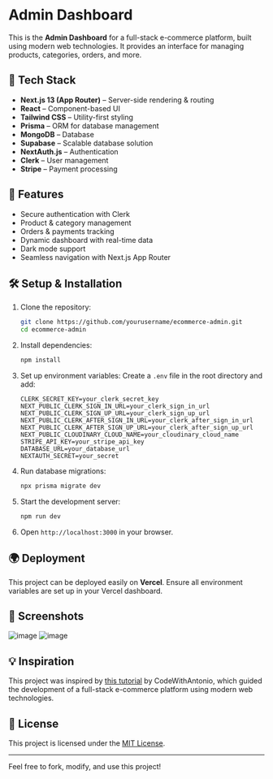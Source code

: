 # Admin Dashboard

This is the **Admin Dashboard** for a full-stack e-commerce platform, built using modern web technologies. It provides an interface for managing products, categories, orders, and more.

## 🚀 Tech Stack

- **Next.js 13 (App Router)** – Server-side rendering & routing
- **React** – Component-based UI
- **Tailwind CSS** – Utility-first styling
- **Prisma** – ORM for database management
- **MongoDB** – Database
- **Supabase** – Scalable database solution
- **NextAuth.js** – Authentication
- **Clerk** – User management
- **Stripe** – Payment processing

## 📌 Features

- Secure authentication with Clerk
- Product & category management
- Orders & payments tracking
- Dynamic dashboard with real-time data
- Dark mode support
- Seamless navigation with Next.js App Router

## 🛠️ Setup & Installation

1. Clone the repository:
   ```bash
   git clone https://github.com/yourusername/ecommerce-admin.git
   cd ecommerce-admin
   ```

2. Install dependencies:
   ```bash
   npm install
   ```

3. Set up environment variables:
   Create a `.env` file in the root directory and add:
   ```env
   CLERK_SECRET_KEY=your_clerk_secret_key
   NEXT_PUBLIC_CLERK_SIGN_IN_URL=your_clerk_sign_in_url
   NEXT_PUBLIC_CLERK_SIGN_UP_URL=your_clerk_sign_up_url
   NEXT_PUBLIC_CLERK_AFTER_SIGN_IN_URL=your_clerk_after_sign_in_url
   NEXT_PUBLIC_CLERK_AFTER_SIGN_UP_URL=your_clerk_after_sign_up_url
   NEXT_PUBLIC_CLOUDINARY_CLOUD_NAME=your_cloudinary_cloud_name
   STRIPE_API_KEY=your_stripe_api_key
   DATABASE_URL=your_database_url
   NEXTAUTH_SECRET=your_secret
   ```

4. Run database migrations:
   ```bash
   npx prisma migrate dev
   ```

5. Start the development server:
   ```bash
   npm run dev
   ```

6. Open `http://localhost:3000` in your browser.

## 🌍 Deployment

This project can be deployed easily on **Vercel**. Ensure all environment variables are set up in your Vercel dashboard.

## 📸 Screenshots
![image](https://github.com/user-attachments/assets/31b2fea0-9db7-450b-b3aa-18f941d55f30)
![image](https://github.com/user-attachments/assets/43367578-28dc-4f96-9b57-bf04b05d1528)

## 💡 Inspiration

This project was inspired by [this tutorial](https://www.youtube.com/watch?v=5miHyP6lExg) by CodeWithAntonio, which guided the development of a full-stack e-commerce platform using modern web technologies.

## 🌟 License

This project is licensed under the [MIT License](LICENSE).

---

Feel free to fork, modify, and use this project!

